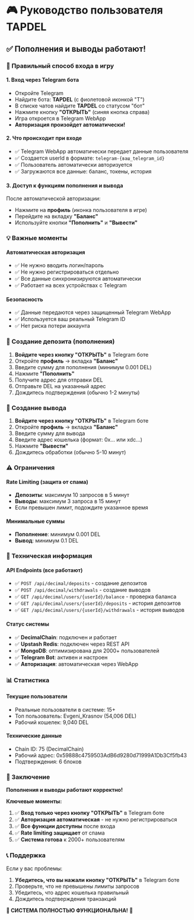 # 🎮 Руководство пользователя TAPDEL

## ✅ Пополнения и выводы работают!

### 🔐 Правильный способ входа в игру

#### **1. Вход через Telegram бота**
- Откройте Telegram
- Найдите бота: **TAPDEL** (с фиолетовой иконкой "T")
- В списке чатов найдите **TAPDEL** со статусом "бот"
- Нажмите кнопку **"ОТКРЫТЬ"** (синяя кнопка справа)
- Игра откроется в Telegram WebApp
- **Авторизация произойдет автоматически!**

#### **2. Что происходит при входе**
- ✅ Telegram WebApp автоматически передает данные пользователя
- ✅ Создается userId в формате: `telegram-{ваш_telegram_id}`
- ✅ Пользователь автоматически авторизуется
- ✅ Загружаются все данные: баланс, токены, история

#### **3. Доступ к функциям пополнения и вывода**
После автоматической авторизации:
- Нажмите на **профиль** (иконка пользователя в игре)
- Перейдите на вкладку **"Баланс"**
- Используйте кнопки **"Пополнить"** и **"Вывести"**

### 💡 Важные моменты

#### **Автоматическая авторизация**
- ✅ Не нужно вводить логин/пароль
- ✅ Не нужно регистрироваться отдельно
- ✅ Все данные синхронизируются автоматически
- ✅ Работает на всех устройствах с Telegram

#### **Безопасность**
- ✅ Данные передаются через защищенный Telegram WebApp
- ✅ Используется ваш реальный Telegram ID
- ✅ Нет риска потери аккаунта

### 🎯 Создание депозита (пополнения)

1. **Войдите через кнопку "ОТКРЫТЬ"** в Telegram боте
2. Откройте **профиль** → вкладка **"Баланс"**
3. Введите сумму для пополнения (минимум 0.001 DEL)
4. Нажмите **"Пополнить"**
5. Получите адрес для отправки DEL
6. Отправьте DEL на указанный адрес
7. Дождитесь подтверждения (обычно 1-2 минуты)

### 💸 Создание вывода

1. **Войдите через кнопку "ОТКРЫТЬ"** в Telegram боте
2. Откройте **профиль** → вкладка **"Баланс"**
3. Введите сумму для вывода
4. Введите адрес кошелька (формат: 0x... или xdc...)
5. Нажмите **"Вывести"**
6. Дождитесь обработки (обычно 5-10 минут)

### ⚠️ Ограничения

#### **Rate Limiting (защита от спама)**
- **Депозиты**: максимум 10 запросов в 5 минут
- **Выводы**: максимум 3 запроса в 15 минут
- Если превышен лимит, подождите указанное время

#### **Минимальные суммы**
- **Пополнение**: минимум 0.001 DEL
- **Вывод**: минимум 0.1 DEL

### 🔧 Техническая информация

#### **API Endpoints (все работают)**
- ✅ `POST /api/decimal/deposits` - создание депозитов
- ✅ `POST /api/decimal/withdrawals` - создание выводов
- ✅ `GET /api/decimal/users/{userId}/balance` - проверка баланса
- ✅ `GET /api/decimal/users/{userId}/deposits` - история депозитов
- ✅ `GET /api/decimal/users/{userId}/withdrawals` - история выводов

#### **Статус системы**
- ✅ **DecimalChain**: подключен и работает
- ✅ **Upstash Redis**: подключен через REST API
- ✅ **MongoDB**: оптимизирована для 2000+ пользователей
- ✅ **Telegram Bot**: активен и настроен
- ✅ **Авторизация**: автоматическая через WebApp

### 📊 Статистика

#### **Текущие пользователи**
- Реальные пользователи в системе: 15+
- Топ пользователь: Evgeni_Krasnov (54,006 DEL)
- Рабочий кошелек: 9,040 DEL

#### **Технические данные**
- Chain ID: 75 (DecimalChain)
- Рабочий адрес: 0x59888c4759503AdB6d9280d71999A1Db3Cf5fb43
- Подтверждения: 6 блоков

### 🎯 Заключение

**Пополнения и выводы работают корректно!** 

**Ключевые моменты:**
1. ✅ **Вход только через кнопку "ОТКРЫТЬ"** в Telegram боте
2. ✅ **Авторизация автоматическая** - не нужно регистрироваться
3. ✅ **Все функции доступны** после входа
4. ✅ **Rate limiting защищает** от спама
5. ✅ **Система готова** к 2000+ пользователям

### 📞 Поддержка

Если у вас проблемы:
1. **Убедитесь, что вы нажали кнопку "ОТКРЫТЬ"** в Telegram боте
2. Проверьте, что не превышены лимиты запросов
3. Убедитесь, что адрес кошелька правильный
4. Дождитесь подтверждения транзакций

**🎉 СИСТЕМА ПОЛНОСТЬЮ ФУНКЦИОНАЛЬНА!** 🚀 